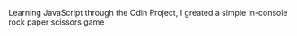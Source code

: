 Learning JavaScript through the Odin Project, I greated a simple in-console rock paper scissors game
